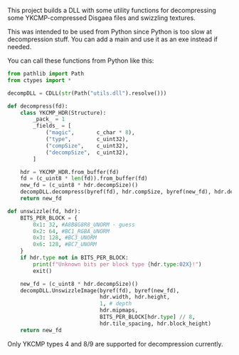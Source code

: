 This project builds a DLL with some utility functions for decompressing some YKCMP-compressed Disgaea files and swizzling textures.

This was intended to be used from Python since Python is too slow at decompression stuff. You can add a main and use it as an exe instead if needed.

You can call these functions from Python like this:
```py
from pathlib import Path
from ctypes import *

decompDLL = CDLL(str(Path("utils.dll").resolve()))

def decompress(fd):
    class YKCMP_HDR(Structure):
        _pack_ = 1
        _fields_ = [
            ("magic",       c_char * 8),
            ("type",        c_uint32),
            ("compSize",    c_uint32),
            ("decompSize",  c_uint32),
        ]

    hdr = YKCMP_HDR.from_buffer(fd)
    fd = (c_uint8 * len(fd)).from_buffer(fd)
    new_fd = (c_uint8 * hdr.decompSize)()
    decompDLL.decompress(byref(fd), hdr.compSize, byref(new_fd), hdr.decompSize)
    return new_fd

def unswizzle(fd, hdr):
    BITS_PER_BLOCK = {
        0x1: 32, #A8B8G8R8_UNORM - guess
        0x2: 64, #BC1_RGBA_UNORM
        0x3: 128, #BC3_UNORM
        0x6: 128, #BC7_UNORM
    }
    if hdr.type not in BITS_PER_BLOCK:
        print(f"Unknown bits per block type {hdr.type:02X}!")
        exit()

    new_fd = (c_uint8 * hdr.decompSize)()
    decompDLL.UnswizzleImage(byref(fd), byref(new_fd), 
                             hdr.width, hdr.height, 
                             1, # depth
                             hdr.mipmaps,
                             BITS_PER_BLOCK[hdr.type] // 8,
                             hdr.tile_spacing, hdr.block_height)
    return new_fd
```

Only YKCMP types 4 and 8/9 are supported for decompression currently.
